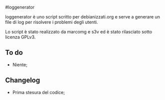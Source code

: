 #loggenerator

loggenerator è uno script scritto per debianizzati.org e serve a generare un file di log per risolvere i problemi degli utenti.

Lo script è stato realizzato da marcomg e s3v ed è stato rilasciato sotto licenza GPLv3.

## To do
* Niente;

## Changelog
* Prima stesura del codice;
